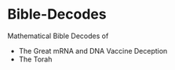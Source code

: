 # Bible-Decodes
Mathematical Bible Decodes of
* The Great mRNA and DNA Vaccine Deception
* The Torah
